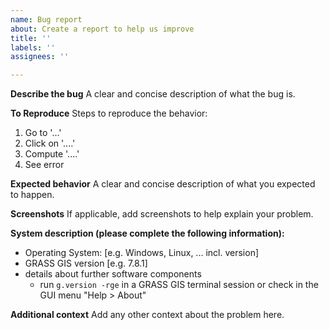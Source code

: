 ```yaml
---
name: Bug report
about: Create a report to help us improve
title: ''
labels: ''
assignees: ''

---
```


**Describe the bug**
A clear and concise description of what the bug is.

**To Reproduce**
Steps to reproduce the behavior:
1. Go to '...'
2. Click on '....'
3. Compute '....'
4. See error

**Expected behavior**
A clear and concise description of what you expected to happen.

**Screenshots**
If applicable, add screenshots to help explain your problem.

**System description (please complete the following information):**
 - Operating System: [e.g. Windows, Linux, ... incl. version]
 - GRASS GIS version [e.g. 7.8.1]
 - details about further software components
    - run `g.version -rge` in a GRASS GIS terminal session or check in the GUI menu "Help > About"

**Additional context**
Add any other context about the problem here.
